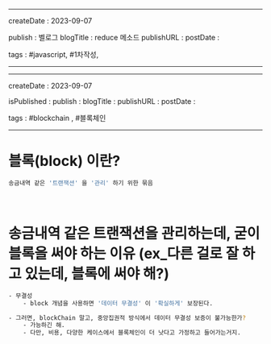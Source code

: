 
---
createDate : 2023-09-07

publish : 벨로그 
blogTitle : reduce 메소드 
publishURL : 
postDate : 

tags : #javascript, #1차작성, 

---

---
createDate : 2023-09-07

isPublished : 
publish : 
blogTitle : 
publishURL : 
postDate : 

tags : #blockchain , #블록체인 

---




# 블록(block) 이란? 
``` bash
송금내역 같은 '트랜잭션' 을 '관리' 하기 위한 묶음
```


<br>

# 송금내역 같은 트랜잭션을 관리하는데, 굳이 블록을 써야 하는 이유 (ex_다른 걸로 잘 하고 있는데, 블록에 써야 해?)

``` bash
- 무결성
	- block 개념을 사용하면 '데이터 무결성' 이 '확실하게' 보장된다. 

- 그러면, blockChain 말고, 중앙집권적 방식에서 데이터 무결성 보증이 불가능한가?
	- 가능하긴 해. 
	- 다만, 비용, 다양한 케이스에서 블록체인이 더 낫다고 가정하고 들어가는거지. 
```













